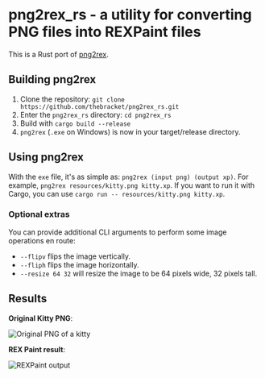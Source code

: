 # png2rex_rs - a utility for converting PNG files into REXPaint files

This is a Rust port of [png2rex](https://github.com/thebracket/png2rex).

## Building png2rex

1. Clone the repository: `git clone https://github.com/thebracket/png2rex_rs.git`
2. Enter the `png2rex_rs` directory: `cd png2rex_rs`
3. Build with `cargo build --release`
4. `png2rex` (`.exe` on Windows) is now in your target/release directory.

## Using png2rex

With the `exe` file, it's as simple as: `png2rex (input png) (output xp)`. For example, `png2rex resources/kitty.png kitty.xp`. If you want to run it with Cargo, you can use `cargo run -- resources/kitty.png kitty.xp`.

### Optional extras

You can provide additional CLI arguments to perform some image operations en route:

* `--flipv` flips the image vertically.
* `--fliph` flips the image horizontally.
* `--resize 64 32` will resize the image to be 64 pixels wide, 32 pixels tall.

## Results

**Original Kitty PNG**:

![Original PNG of a kitty](https://raw.githubusercontent.com/thebracket/png2rex/master/testimage/kitty.png)

**REX Paint result**:

![REXPaint output](https://raw.githubusercontent.com/thebracket/png2rex/master/testimage/Kitty-REX.png)
